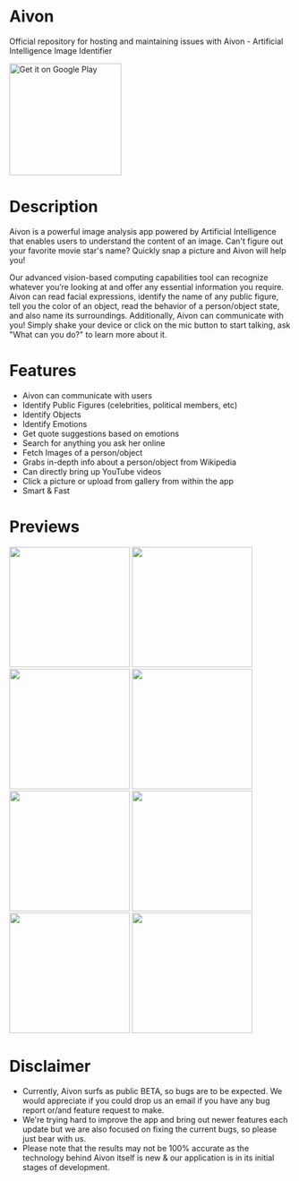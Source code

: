 # Aivon
Official repository for hosting and maintaining issues with Aivon - Artificial Intelligence Image Identifier

<p><a href='https://play.google.com/store/apps/details?id=com.thunkable.android.collectivedroidapps.Aivon'><img alt='Get it on Google Play' src='https://play.google.com/intl/en_us/badges/images/generic/en_badge_web_generic.png' width="200"/></a></p>

# Description 
Aivon is a powerful image analysis app powered by Artificial Intelligence that enables users to understand the content of an image.
Can't figure out your favorite movie star's name? Quickly snap a picture and Aivon will help you!

Our advanced vision-based computing capabilities tool can recognize whatever you’re looking at and offer any essential information you require. Aivon can read facial expressions, identify the name of any public figure, tell you the color of an object, read the behavior of a person/object state, and also name its surroundings. Additionally, Aivon can communicate with you! Simply shake your device or click on the mic button to start talking, ask "What can you do?" to learn more about it.

# Features
- Aivon can communicate with users 
- Identify Public Figures (celebrities, political members, etc)
- Identify Objects
- Identify Emotions
- Get quote suggestions based on emotions
- Search for anything you ask her online 
- Fetch Images of a person/object 
- Grabs in-depth info about a person/object from Wikipedia
- Can directly bring up YouTube videos 
- Click a picture or upload from gallery from within the app 
- Smart & Fast

# Previews
<img src="https://lh3.googleusercontent.com/AKK3tYC3tD2m90rvZ1Id7lw7kNdnw7VOrOaa_90AN8f4tPDlHJcZ2eiExv5GVrTqng=h900-rw" width="215"> <img src="https://lh3.googleusercontent.com/_XFLUJY080gu1NGDQSvJRxSBa5PDAmOwqUtIYQ9HTl8jnJFFLxBX4JiCKB1j0xjcpg=h900-rw" width="215"> <img src="https://lh3.googleusercontent.com/OcT7Ir4jx4huCQcNrLw2Tsu2wMC_RTYsKDIoESOnHxoUbL4Cg9tJ_-KIAV2w6JMeQ8Ub=h900-rw" width="215"> <img src="https://lh3.googleusercontent.com/QTFSmehIkUfxRKvnOl-ZURUxd8cVKs-OI2oqHVnHiJwCfavx7wis6LCEDx8OyuUcISfc=h900-rw" width="215"> <img src="https://lh3.googleusercontent.com/mXywlOFkPTa8my6uqNU-DLXkrCt0GFsFobBBnzvyF6DWQxN2Fe2bYWnM_giARhVg5pA=h900-rw" width="215"> <img src="https://lh3.googleusercontent.com/6XCRRR2rOC69XYbZ3FoM6TmV1Ys6onvnZfjAo4JJg1SkEctMSMKPXUODG8-bf13ULw=h900-rw" width="215"> <img src="https://lh3.googleusercontent.com/YIGV-e3hNOmzX0fBm0ne8yd0g62oIP2q99bg-xEN2k2V1GuAvbVmLBAdWgGGdPVC2UE-=h900-rw" width="215"> <img src="https://lh3.googleusercontent.com/jmk4PEaO1xBjpCsuYTKopnDk9o7bktt0GjbNwUzIn4BmGPioqjVVCRDQofLuR4PnINk=h900-rw" width="215">

# Disclaimer
- Currently, Aivon surfs as public BETA, so bugs are to be expected.
We would appreciate if you could drop us an email if you have any bug report or/and feature request to make.
- We're trying hard to improve the app and bring out newer features each update but we are also focused on fixing the current bugs, so please just bear with us.
- Please note that the results may not be 100% accurate as the technology behind Aivon itself is new & our application is in its initial stages of development.
